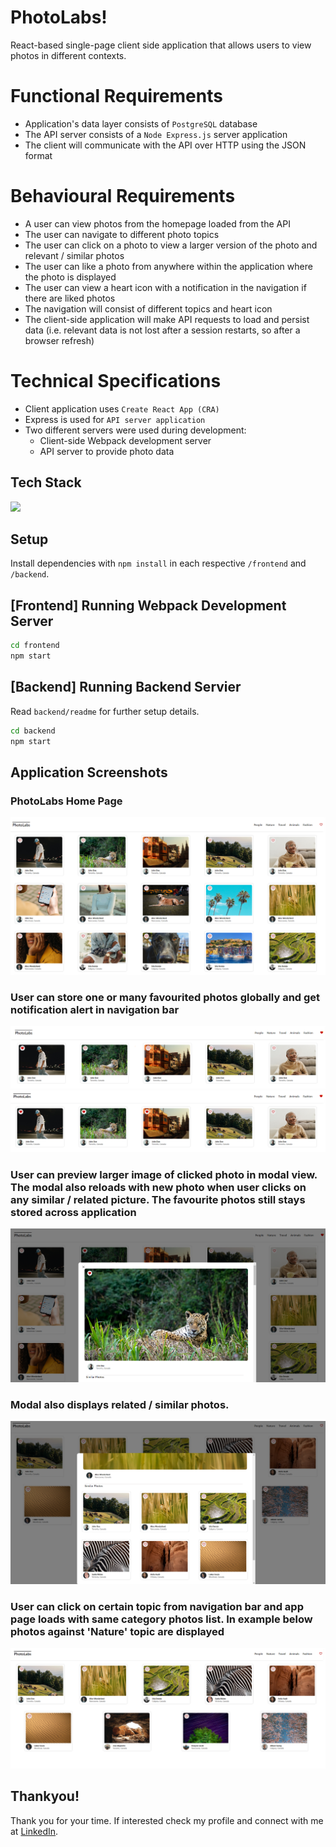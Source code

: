 # PhotoLabs!

React-based single-page client side application that allows users to view photos in different contexts.

# Functional Requirements

- Application's data layer consists of `PostgreSQL` database
- The API server consists of a `Node Express.js` server application
- The client will communicate with the API over HTTP using the JSON format

# Behavioural Requirements

- A user can view photos from the homepage loaded from the API
- The user can navigate to different photo topics
- The user can click on a photo to view a larger version of the photo and relevant / similar photos
- The user can like a photo from anywhere within the application where the photo is displayed
- The user can view a heart icon with a notification in the navigation if there are liked photos
- The navigation will consist of different topics and heart icon
- The client-side application will make API requests to load and persist data (i.e. relevant data is not lost after a session restarts, so after a browser refresh)


# Technical Specifications

- Client application uses `Create React App (CRA) `
- Express is used for `API server application`
- Two different servers were used during development:
  - Client-side Webpack development server
  - API server to provide photo data

## Tech Stack

<p align="left">
  <a href="https://skillicons.dev">
    <img src="https://skillicons.dev/icons?i=react,postgres,express,nodejs,webpack" />
  </a>
</p>

## Setup

Install dependencies with `npm install` in each respective `/frontend` and `/backend`.

## [Frontend] Running Webpack Development Server

```sh
cd frontend
npm start
```

## [Backend] Running Backend Servier

Read `backend/readme` for further setup details.

```sh
cd backend
npm start
```
## Application Screenshots

### PhotoLabs Home Page
![PhotoLabs Landing Page](./docs/photolabs_landingpage.png)


### User can store one or many favourited photos globally and get notification alert in navigation bar
![PhotoLabs: user can fav photos across app](./docs/photolabs_favPhoto_alert.png)
![PhotoLabs: user can fav photos across app](./docs/photolabs_favPhotos_alert.png)


### User can preview larger image of clicked photo in modal view. The modal also reloads with new photo when user clicks on any similar / related picture. The favourite photos still stays stored across application
![PhotoLabs modal display](./docs/photolabs_modal_state_favPhoto.png)


###  Modal also displays related / similar photos.
![PhotoLabs modal loads with related photos](./docs/photolabs_modal_loads_related_photos.png)


###  User can click on certain topic from navigation bar and app page loads with same category photos list. In example below photos against 'Nature' topic are displayed
![PhotoLabs modal loads with related photos](./docs/photolabs_fetch_photos_by_topic.png)

## Thankyou!

Thank you for your time. If interested check my profile and connect with me at [LinkedIn](https://www.linkedin.com/in/madiha-waqar-a8253827).